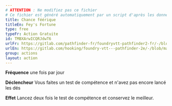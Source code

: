 ```yaml
---
# ATTENTION : Ne modifiez pas ce fichier
# Ce fichier est généré automatiquement par un script d'après les données du module Foundry VTT officiel et de sa traduction
title: Chance féérique
titleEn: Fey's Fortune
type: free
typeFr: Action Gratuite
id: TMBXArwICQRJdwT6
urlFr: https://gitlab.com/pathfinder-fr/foundryvtt-pathfinder2-fr/-/blob/master/data/actions/TMBXArwICQRJdwT6.htm
urlEn: https://gitlab.com/hooking/foundry-vtt---pathfinder-2e/-/blob/master/packs/data/actions.db/fey-s-fortune.json
group: actions
layout: action
---
```

**Fréquence** une fois par jour

**Déclencheur** Vous faites un test de compétence et n'avez pas encore lancé les dés

**Effet** Lancez deux fois le test de compétence et conservez le meilleur.


